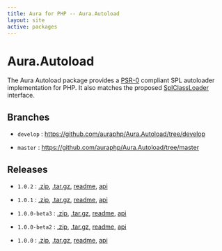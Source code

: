 ```yaml
---
title: Aura for PHP -- Aura.Autoload
layout: site
active: packages
---
```


Aura.Autoload
=============

The Aura Autoload package provides a [PSR-0](https://github.com/php-fig/fig-standards/blob/master/accepted/PSR-0.md) compliant SPL autoloader implementation for PHP. It also matches the proposed [SplClassLoader](https://wiki.php.net/rfc/splclassloader) interface.

Branches
--------

- `develop` : <https://github.com/auraphp/Aura.Autoload/tree/develop>

- `master` : <https://github.com/auraphp/Aura.Autoload/tree/master>

Releases
--------

- `1.0.2` : [.zip](https://github.com/auraphp/Aura.Autoload/zipball/1.0.2), [.tar.gz](https://github.com/auraphp/Aura.Autoload/tarball/1.0.2), [readme](1.0.2/), [api](1.0.2/api/)

- `1.0.1` : [.zip](https://github.com/auraphp/Aura.Autoload/zipball/1.0.1), [.tar.gz](https://github.com/auraphp/Aura.Autoload/tarball/1.0.1), [readme](1.0.1/), [api](1.0.1/api/)

- `1.0.0-beta3` : [.zip](https://github.com/auraphp/Aura.Autoload/zipball/1.0.0-beta3), [.tar.gz](https://github.com/auraphp/Aura.Autoload/tarball/1.0.0-beta3), [readme](1.0.0-beta3/), [api](1.0.0-beta3/api/)

- `1.0.0-beta2` : [.zip](https://github.com/auraphp/Aura.Autoload/zipball/1.0.0-beta2), [.tar.gz](https://github.com/auraphp/Aura.Autoload/tarball/1.0.0-beta2), [readme](1.0.0-beta2/), [api](1.0.0-beta2/api/)

- `1.0.0` : [.zip](https://github.com/auraphp/Aura.Autoload/zipball/1.0.0), [.tar.gz](https://github.com/auraphp/Aura.Autoload/tarball/1.0.0), [readme](1.0.0/), [api](1.0.0/api/)
